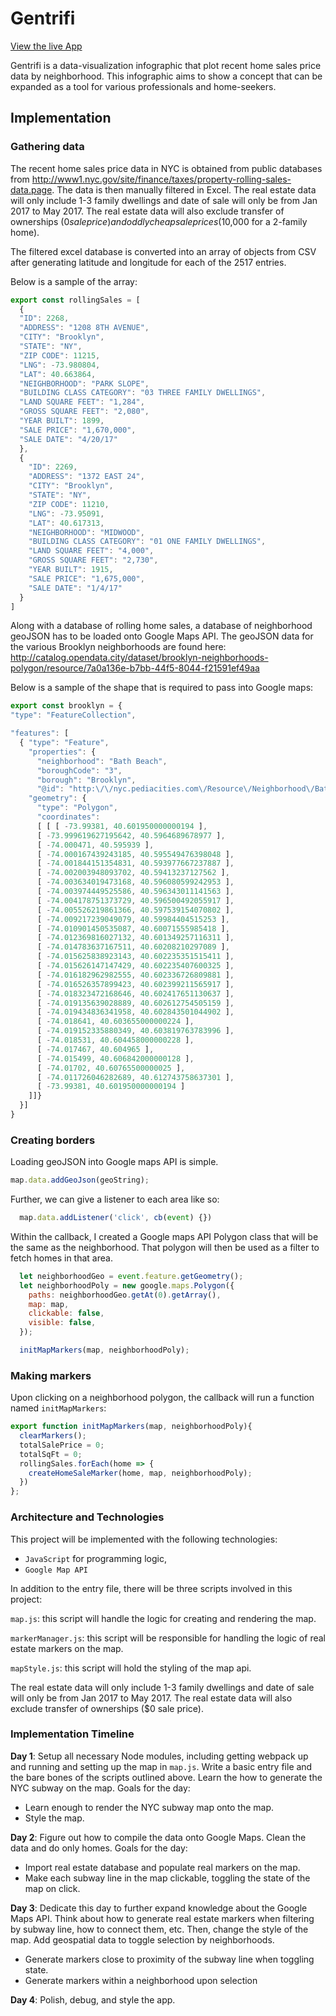 # Gentrifi

[View the live App](http://www.davidchen.world/Gentrifi)

Gentrifi is a data-visualization infographic that plot recent home sales price data by neighborhood. This infographic aims to show a concept that can be expanded as a tool for various professionals and home-seekers.

## Implementation

### Gathering data

The recent home sales price data in NYC is obtained from public databases from http://www1.nyc.gov/site/finance/taxes/property-rolling-sales-data.page. The data is then manually filtered in Excel. The real estate data will only include 1-3 family dwellings and date of sale will only be from Jan 2017 to May 2017. The real estate data will also exclude transfer of ownerships ($0 sale price) and oddly cheap sale prices ($10,000 for a 2-family home).

The filtered excel database is converted into an array of objects from CSV after generating latitude and longitude for each of the 2517 entries.

Below is a sample of the array:
```JavaScript
export const rollingSales = [
  {
  "ID": 2268,
  "ADDRESS": "1208 8TH AVENUE",
  "CITY": "Brooklyn",
  "STATE": "NY",
  "ZIP CODE": 11215,
  "LNG": -73.980804,
  "LAT": 40.663864,
  "NEIGHBORHOOD": "PARK SLOPE",
  "BUILDING CLASS CATEGORY": "03 THREE FAMILY DWELLINGS",
  "LAND SQUARE FEET": "1,284",
  "GROSS SQUARE FEET": "2,080",
  "YEAR BUILT": 1899,
  "SALE PRICE": "1,670,000",
  "SALE DATE": "4/20/17"
  },
  {
    "ID": 2269,
    "ADDRESS": "1372 EAST 24",
    "CITY": "Brooklyn",
    "STATE": "NY",
    "ZIP CODE": 11210,
    "LNG": -73.95091,
    "LAT": 40.617313,
    "NEIGHBORHOOD": "MIDWOOD",
    "BUILDING CLASS CATEGORY": "01 ONE FAMILY DWELLINGS",
    "LAND SQUARE FEET": "4,000",
    "GROSS SQUARE FEET": "2,730",
    "YEAR BUILT": 1915,
    "SALE PRICE": "1,675,000",
    "SALE DATE": "1/4/17"
  }
]
```

Along with a database of rolling home sales, a database of neighborhood geoJSON has to be loaded onto Google Maps API. The geoJSON data for the various Brooklyn neighborhoods are found here: http://catalog.opendata.city/dataset/brooklyn-neighborhoods-polygon/resource/7a0a136e-b7bb-44f5-8044-f21591ef49aa

Below is a sample of the shape that is required to pass into Google maps:
```JavaScript
export const brooklyn = {
"type": "FeatureCollection",

"features": [
  { "type": "Feature",
    "properties": {
      "neighborhood": "Bath Beach",
      "boroughCode": "3",
      "borough": "Brooklyn",
      "@id": "http:\/\/nyc.pediacities.com\/Resource\/Neighborhood\/Bath_Beach" },
    "geometry": {
      "type": "Polygon",
      "coordinates":
      [ [ [ -73.99381, 40.601950000000194 ],
      [ -73.999619627195642, 40.5964689678977 ],
      [ -74.000471, 40.595939 ],
      [ -74.000167439243185, 40.595549476398048 ],
      [ -74.001844151354831, 40.593977667237887 ],
      [ -74.002003948093702, 40.59413237127562 ],
      [ -74.003634019473168, 40.596080599242953 ],
      [ -74.003974449525586, 40.596343011141563 ],
      [ -74.004178751373729, 40.596500492055917 ],
      [ -74.005526219861366, 40.597539154070802 ],
      [ -74.009217239049079, 40.59984404515253 ],
      [ -74.010901450535087, 40.60071555985418 ],
      [ -74.012369816027132, 40.601349257116311 ],
      [ -74.014783637167511, 40.60208210297089 ],
      [ -74.015625838923143, 40.602235351515411 ],
      [ -74.015626147147429, 40.602235407600325 ],
      [ -74.016182962982555, 40.602336726809881 ],
      [ -74.016526357899423, 40.602399211565917 ],
      [ -74.018323472168646, 40.602417651130637 ],
      [ -74.019135639028889, 40.602612754505159 ],
      [ -74.019434836341958, 40.602843501044902 ],
      [ -74.018641, 40.603655000000224 ],
      [ -74.019152335880349, 40.603819763783996 ],
      [ -74.018531, 40.604458000000228 ],
      [ -74.017467, 40.604965 ],
      [ -74.015499, 40.606842000000128 ],
      [ -74.01702, 40.60765500000025 ],
      [ -74.011726046282689, 40.612743758637301 ],
      [ -73.99381, 40.601950000000194 ]
    ]]}
  }]
}

```

### Creating borders

Loading geoJSON into Google maps API is simple.

```JavaScript
map.data.addGeoJson(geoString);
```

Further, we can give a listener to each area like so:

```JavaScript
  map.data.addListener('click', cb(event) {})
```

Within the callback, I created a Google maps API Polygon class that will be the same as the neighborhood. That polygon will then be used as a filter to fetch homes in that area.

```JavaScript
  let neighborhoodGeo = event.feature.getGeometry();
  let neighborhoodPoly = new google.maps.Polygon({
    paths: neighborhoodGeo.getAt(0).getArray(),
    map: map,
    clickable: false,
    visible: false,
  });

  initMapMarkers(map, neighborhoodPoly);
```

### Making markers
Upon clicking on a neighborhood polygon, the callback will run a function named `initMapMarkers`:

```JavaScript
export function initMapMarkers(map, neighborhoodPoly){
  clearMarkers();
  totalSalePrice = 0;
  totalSqFt = 0;
  rollingSales.forEach(home => {
    createHomeSaleMarker(home, map, neighborhoodPoly);
  })
};
```

### Architecture and Technologies

This project will be implemented with the following technologies:

- `JavaScript` for programming logic,
- `Google Map API`

In addition to the entry file, there will be three scripts involved in this project:

`map.js`: this script will handle the logic for creating and rendering the map.

`markerManager.js`: this script will be responsible for handling the logic of real estate markers on the map.

`mapStyle.js`: this script will hold the styling of the map api.

The real estate data will only include 1-3 family dwellings and date of sale will only be from Jan 2017 to May 2017. The real estate data will also exclude transfer of ownerships ($0 sale price).

### Implementation Timeline

**Day 1**: Setup all necessary Node modules, including getting webpack up and running and setting up the map in `map.js`. Write a basic entry file and the bare bones of the scripts outlined above. Learn the how to generate the NYC subway on the map. Goals for the day:

- Learn enough to render the NYC subway map onto the map.
- Style the map.

**Day 2**: Figure out how to compile the data onto Google Maps. Clean the data and do only homes. Goals for the day:

- Import real estate database and populate real markers on the map.
- Make each subway line in the map clickable, toggling the state of the map on click.

**Day 3**: Dedicate this day to further expand knowledge about the Google Maps API. Think about how to generate real estate markers when filtering by subway line, how to connect them, etc. Then, change the style of the map. Add geospatial data to toggle selection by neighborhoods.

- Generate markers close to proximity of the subway line when toggling state.
- Generate markers within a neighborhood upon selection

**Day 4**: Polish, debug, and style the app.
